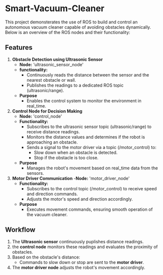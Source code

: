 #  Smart-Vacuum-Cleaner
This project demonsterates the use of ROS to build and control an autonomous vacuum cleaner capable of avoiding obstacles dynamically. Below is an overview of the ROS nodes and their functionality:
##  Features
1. **Obstacle Detection using Ultrasonic Sensor**
   - **Node:**
   'ultrasonic_sensor_node'
   - **functionality:**
     - Continuously reads the distance between the sensor and the nearest obstacle or wall.
     - Publishes the readings to a dedicated ROS topic (ultrasonic/range).
   - **Purpose**
     - Enables the control system to monitor the environment in real_time.
2. **Control Node for Decision Making**
   - **Node:**
     'control_node'
   - **Functionality:**
     - Subscribes to the ultrasonic sensor topic (ultrasonic/range) to receive distance readings.
     - Monitors the distance values and determines if the robot is approaching an obstacle.
     - Sends a signal to the motor driver via a topic (/motor_control) to:
       - Slow down when an obstacle is detected.
       - Stop if the obstacle is too close.
   - **Purpose**
     - Manages the robot's movement based on real_time data from the sensors.
 3. **Motor Driver Communication**
    -**Node:**
     'motor_driver_node'
    - **Functionality:**
      - Subscribes to the control topic (/motor_control) to receive speed and direction commands.
      - Adjusts the motor's speed and direction accordingly.
    - **Purpose**
      - Executes movement commands, ensuring smooth operation of the vacuum cleaner.
##  Workflow
 1. The **Ultrasonic sensor** continuously puplishes distance readings.
 2. the **control node** monitors these readings and evaluates the proximity of obstacles.
 3. Based on the obstacle's distance:
    - Commands to slow down or stop are sent to the **motor driver**.
 4. The **motor driver node** adjusts the robot's movement accordingly.
 




 
